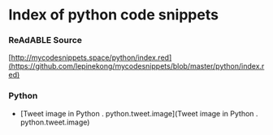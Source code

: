 
# Index of python code snippets


### ReAdABLE Source

[http://mycodesnippets.space/python/index.red](https://github.com/lepinekong/mycodesnippets/blob/master/python/index.red)


### Python

- [Tweet image in Python . python.tweet.image](Tweet image in Python . python.tweet.image)
                        
